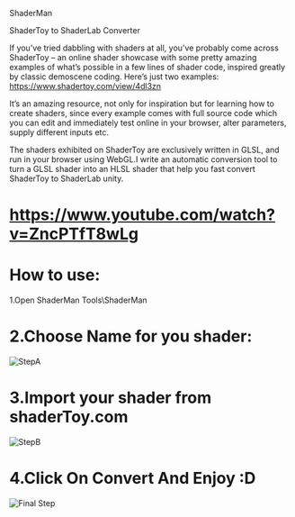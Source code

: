 ShaderMan

ShaderToy to ShaderLab Converter

If you’ve tried dabbling with shaders at all, you’ve probably come across ShaderToy – an online shader showcase with some pretty amazing examples of what’s possible in a few lines of shader code, inspired greatly by classic demoscene coding. Here’s just two examples: https://www.shadertoy.com/view/4dl3zn

It’s an amazing resource, not only for inspiration but for learning how to create shaders, since every example comes with full source code which you can edit and immediately test online in your browser, alter parameters, supply different inputs etc.

The shaders exhibited on ShaderToy are exclusively written in GLSL, and run in your browser using WebGL.I write an automatic conversion tool to turn a GLSL shader into an HLSL shader that help you fast convert ShaderToy to ShaderLab unity.

# https://www.youtube.com/watch?v=ZncPTfT8wLg


# How to use:
1.Open ShaderMan
Tools\ShaderMan
# 2.Choose Name for you shader:
![StepA](https://user-images.githubusercontent.com/16706911/33229605-db538f5e-d1e6-11e7-8563-a48a7df3ae60.png)

# 3.Import your shader from shaderToy.com
![StepB](https://user-images.githubusercontent.com/16706911/33229605-db538f5e-d1e6-11e7-8563-a48a7df3ae60.png)


# 4.Click On Convert And Enjoy :D
![Final Step](https://user-images.githubusercontent.com/16706911/33229653-1350acc4-d1e8-11e7-85d1-3f4613eed690.png)
